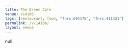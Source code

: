 ```yaml
---
title: The Green Cafe
venue: v14106
tags: [restaurant, food, "fhrs:694375", "fhrs:411421"]
permalink: /v/14106/
layout: venue
---
```

null
